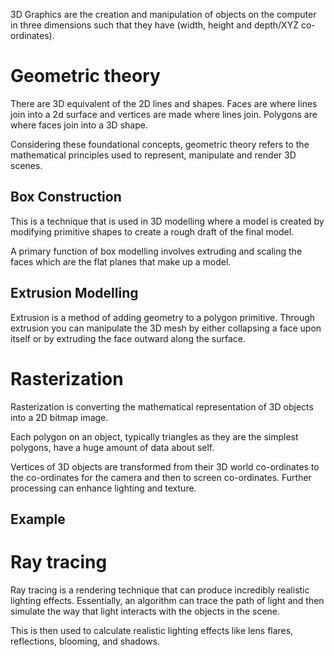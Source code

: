 3D Graphics are the creation and manipulation of objects on the computer in three dimensions such that they have (width, height and depth/XYZ co-ordinates).
# Geometric theory
There are 3D equivalent of the 2D lines and shapes. Faces are where lines join into a 2d surface and vertices are made where lines join. Polygons are where faces join into a 3D shape.

Considering these foundational concepts, geometric theory refers to the mathematical principles used to represent, manipulate and render 3D scenes.

## Box Construction
This is a technique that is used in 3D modelling where a model is created by modifying primitive shapes to create a rough draft of the final model.

A primary function of box modelling involves extruding and scaling the faces which are the flat planes that make up a model.
## Extrusion Modelling
Extrusion is a method of adding geometry to a polygon primitive. Through extrusion you can manipulate the 3D mesh by either collapsing a face upon itself or by extruding the face outward along the surface.
# Rasterization
Rasterization is converting the mathematical representation of 3D objects into a 2D bitmap image. 

Each polygon on an object, typically triangles as they are the simplest polygons, have a huge amount of data about self.

Vertices of 3D objects are transformed from their 3D world co-ordinates to the co-ordinates for the camera and then to screen co-ordinates. Further processing can enhance lighting and texture.
## Example
# Ray tracing
Ray tracing is a rendering technique that can produce incredibly realistic lighting effects. Essentially, an algorithm can trace the path of light and then simulate the way that light interacts with the objects in the scene.

This is then used to calculate realistic lighting effects like lens flares, reflections, blooming, and shadows.
